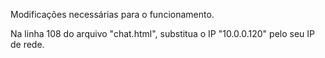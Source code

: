 Modificações necessárias para o funcionamento.

Na linha 108 do arquivo "chat.html", substitua o IP "10.0.0.120" pelo seu IP de rede.
